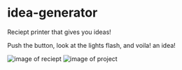 # idea-generator
Reciept printer that gives you ideas!

Push the button, look at the lights flash, and voila! an idea!

![image of reciept](https://hc-cdn.hel1.your-objectstorage.com/s/v3/4cd83df395c13cbb190a213dc76000d74db158e0_image_from_ios.jpg)
![image of project](https://hc-cdn.hel1.your-objectstorage.com/s/v3/bd6396eab3e8b14d0e8f805c436f8b8abbd7b9c7_image_from_ios.jpg)
